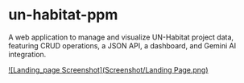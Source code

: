 # un-habitat-ppm
A web application to manage and visualize UN-Habitat project data, featuring CRUD operations, a JSON API, a dashboard, and Gemini AI integration.

[![Landing_page Screenshot](Screenshot/Landing Page.png)
](https://github.com/fmWaithaka/un-habitat-ppm/blob/main/Screenshot/Landing%20Page.png)
